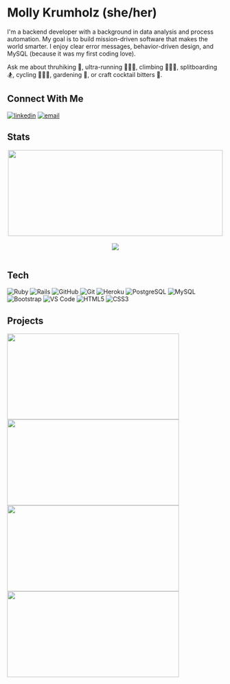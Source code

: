 # Molly Krumholz (she/her)

I'm a backend developer with a background in data analysis and process automation. My goal is to build mission-driven software that makes the world smarter. I enjoy clear error messages, behavior-driven design, and MySQL (because it was my first coding love). 

Ask me about thruhiking 🎒, ultra-running 🏃🏻‍♀️‍, climbing 🧗🏼‍♀️, splitboarding 🏂, cycling 🚴🏼‍♀️, gardening 🌱, or craft cocktail bitters 🥃. 

## Connect With Me

<section align="left">
  <a href="https://www.linkedin.com/in/mkrumholz/"><img alt="linkedin"  src="https://img.shields.io/badge/-LinkedIn-black.svg?style=for-the-badge&logo=linkedin&colorB=1C5D99"/></a>
  <a href="mailto:krumholz.molly@gmail.com"><img alt="email" src="https://img.shields.io/badge/-Email-f2c236.svg?style=for-the-badge&colorB=0078D4" /></a>
</section>

<!--
**mkrumholz/mkrumholz** is a ✨ _special_ ✨ repository because its `README.md` (this file) appears on your GitHub profile.
-->

## Stats
<section align="center">
  <div>
    <a href="https://github.com/mkrumholz/github-readme-stats">
      <img src="https://github-readme-stats.vercel.app/api?username=mkrumholz&show_icons=true&theme=algolia" align="center" height="200" width="500" />
    </a>
  </div><br/>
  <div>
    <a href="https://github.com/mkrumholz/github-readme-stats">
      <img src="https://github-readme-stats.vercel.app/api/top-langs/?username=mkrumholz&layout=compact&theme=algolia" align="center" />
    </a>
  </div>
</section><br/>

## Tech
<section align="left">

  ![Ruby](https://img.shields.io/badge/-Ruby-CC342D?style=plastic&logo=ruby)
  ![Rails](https://img.shields.io/badge/-Rails-CC0000?style=plastic&logo=ruby-on-rails)
  ![GitHub](https://img.shields.io/badge/-GitHub-181717?style=plastic&logo=github)
  ![Git](https://img.shields.io/badge/-Git-black?style=plastic&logo=git)
  ![Heroku](https://img.shields.io/badge/-Heroku-430098?style=plastic&logo=heroku)
  ![PostgreSQL](https://img.shields.io/badge/-PostgreSQL-ffffff?style=plastic&logo=postgresql)
  ![MySQL](https://img.shields.io/badge/-MySQL-c9dbe8?style=plastic&logo=mysql)
  ![Bootstrap](https://img.shields.io/badge/-Bootstrap-302244?style=plastic&logo=bootstrap)
  ![VS Code](https://img.shields.io/badge/-VS%20Code-007ACC?style=plastic&logo=visual-studio-code)
  ![HTML5](https://img.shields.io/badge/-HTML5-E34F26?style=plastic&logo=html5&logoColor=white)
  ![CSS3](https://img.shields.io/badge/-CSS3-1572B6?style=plastic&logo=css3)
    
</section>

## Projects

<section>
  <div>
    <a href="https://github.com/mkrumholz/rails-engine">
      <img src="https://github-readme-stats.vercel.app/api/pin/?username=mkrumholz&repo=rails-engine&theme=algolia" align="center" height="200" width="400"/>
    </a>
    <a href="https://github.com/mkrumholz/viewing_party">
      <img src="https://github-readme-stats.vercel.app/api/pin/?username=mkrumholz&repo=viewing_party&theme=algolia" align="center" height="200" width="400"/>
    </a>
  </div>
  <div>
    <a href="https://github.com/mkrumholz/little-shop-of-rails">
      <img src="https://github-readme-stats.vercel.app/api/pin/?username=mkrumholz&repo=little-shop-of-rails&theme=algolia" align="center" height="200" width="400"/>
    </a>
    <a href="https://github.com/mkrumholz/Enigma">
      <img src="https://github-readme-stats.vercel.app/api/pin/?username=mkrumholz&repo=Enigma&theme=algolia" align="center" height="200" width="400"/>
    </a>
  </div>
</section><br/>
